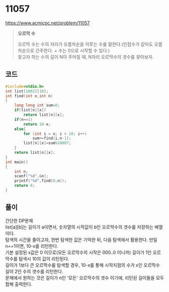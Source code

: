 # 11057
https://www.acmicpc.net/problem/11057
> **<p>오르막 수</p>**
> 오르막 수는 수의 자리가 오름차순을 이루는 수를 말한다.(인접수가 같아도 오름차순으로 간주한다. + 수는 0으로 시작할 수 있다.)<br>
> 찾고자 하는 수의 길이 N이 주어질 때, N자리 오르막수의 갯수를 찾아보자.<br>

## 코드
```c
#include<stdio.h>
int list[1002][10];
int find(int x,int n)
{
	long long int sum=0;
	if(list[n][x])
		return list[n][x];
	if(n==1)
		return 10-x;
	else{
		for (int i = x; i < 10; i++)
			sum+=find(i,n-1);
		list[n][x]=sum%10007;
	}
	return list[n][x];
}
int main()
{
	int n;
	scanf("%d",&n);
	printf("%d",find(0,n));
	return 0;
}
```

## 풀이
간단한 DP문제<br>
list[a][b]는 길이가 a이면서, 숫자열의 시작값이 b인 오르막수의 갯수를 저장하는 배열이다.<br>
탐색의 시간을 줄이고자, 한번 탐색한 값은 기억한 뒤, 다음 탐색에서 활용한다.
만일 n==1이면, 10-x를 리턴한다.<br>
기본 설정된 x값은 0 이므로(모든 오르막수의 시작은 000..0 이니까) 길이가 1인 오르막수를 탐색시 10의 값이 리턴된다.<br>
길이가 1보다 큰 오르막수를 탐색할 경우, 10-x를 통해 시작지점의 수가 x인 오르막수 길이 2인 수의 갯수를 리턴한다.<br>
문제에서 원하는 것은 길이가 n인 '모든' 오르막수의 갯수 이기에, 리턴된 길이들을 모두 합해 출력한다.<br>
<!-- 왜 이렇게 짯더라..? -->